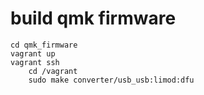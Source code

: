 # build qmk firmware
	cd qmk_firmware
	vagrant up
	vagrant ssh
		cd /vagrant
		sudo make converter/usb_usb:limod:dfu
